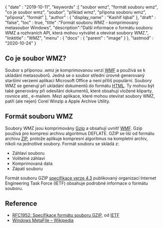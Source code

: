 {
  "date" : "2019-10-11",
  "keywords" :[ "soubor wmz", "formát souboru wmz", "co je soubor wmz", "soubor", "příklad wmz", "přípona souboru wmz", "přípona", "formát" ],
  "author" : {
    "display_name" : "Kashif Iqbal"
},
  "draft" : "false",
  "toc" : true,
  "title" :"Formát souboru WMZ - komprimovaný metasoubor Windows",
  "description":"Další informace o formátu souboru WMZ a rozhraních API, která mohou vytvářet a otevírat soubory WMZ.",
  "linktitle" : "WMZ",
  "menu" : {
    "docs" : {
      "parent" : "image"
}
},
  "lastmod" : "2020-10-24"
}

## Co je soubor WMZ?

Soubor s příponou .wmz je komprimovanou verzí [WMF](/cs/image/wmf/) a používá se k ukládání metasouborů. Jedná se o soubor střední úrovně generovaný staršími verzemi aplikací Microsoft Office a není příliš populární. Soubory WMZ se generují při ukládání dokumentů do formátu [HTML](/cs/web/html/). Ty mohou být také generovány při odesílání dokumentů, které obsahují vložené kliparty, rovnice atd., e-mailem. Mezi aplikace, které mohou otevírat soubory WMZ, patří (ale nejen) Corel Winzip a Apple Archive Utility.

## Formát souboru WMZ

Soubory WMZ jsou komprimovány [Gzip](/cs/compression/gz/) a obsahují uvnitř [WMF](/cs/image/wmf/). Gzip používá pro kompresi archivu algoritmus DEFLATE. GZIP se liší od formátu archivu [ZIP](/cs/compression/zip/), protože aplikuje kompresní algoritmus na kompletní archiv, nikoli na jednotlivé soubory. Formát souboru se skládá z:

* Záhlaví souboru
* Volitelné záhlaví
* Komprimovaná data
* Zápatí souboru

Formát souboru GZIP [specifikace verze 4.3](https://datatracker.ietf.org/doc/html/rfc1952) publikovaný organizací Internet Engineering Task Force (IETF) obsahuje podrobné informace o formátu souboru.

## Reference

* [RFC1952: Specifikace formátu souboru GZIP](https://datatracker.ietf.org/doc/html/rfc1952), od [IETF](https://www.ietf.org)
* [Windows MetaFile – Wikipedia](https://en.wikipedia.org/wiki/Windows_Metafile)

